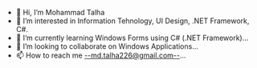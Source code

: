 - 👋 Hi, I’m Mohammad Talha
- 👀 I’m interested in Information Tehnology, UI Design, .NET Framework, C#.
- 🌱 I’m currently learning Windows Forms using C# (.NET Framework)...
- 💞️ I’m looking to collaborate on Windows Applications...
- 📫 How to reach me <--md.talha226@gmail.com-->...

<!---
mohammadtalhagithub/mohammadtalhagithub is a ✨ special ✨ repository because its `README.md` (this file) appears on your GitHub profile.
You can click the Preview link to take a look at your changes.
--->
